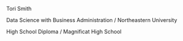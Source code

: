 Tori Smith

Data Science with Business Administration /
Northeastern University

High School Diploma / Magnificat High School

